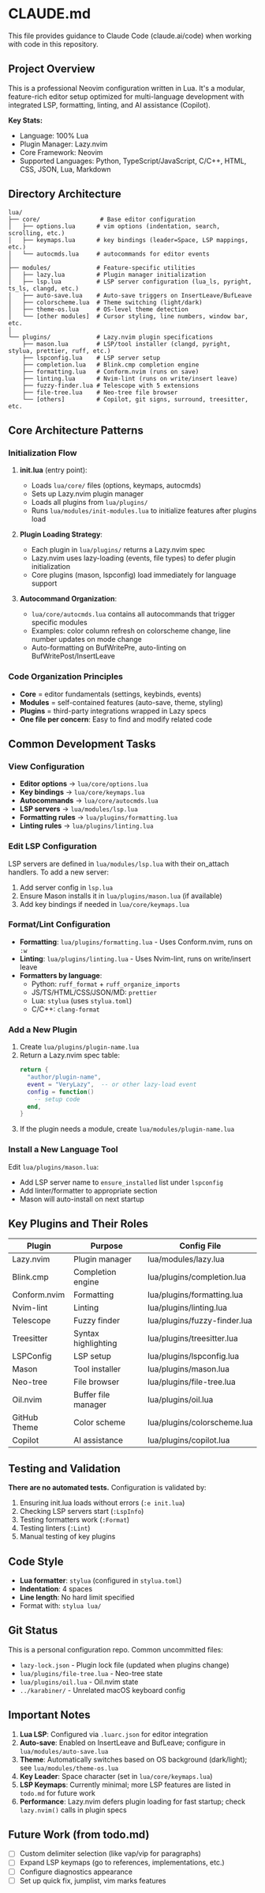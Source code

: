 # CLAUDE.md

This file provides guidance to Claude Code (claude.ai/code) when working with code in this repository.

## Project Overview

This is a professional Neovim configuration written in Lua. It's a modular, feature-rich editor setup optimized for multi-language development with integrated LSP, formatting, linting, and AI assistance (Copilot).

**Key Stats:**

- Language: 100% Lua
- Plugin Manager: Lazy.nvim
- Core Framework: Neovim
- Supported Languages: Python, TypeScript/JavaScript, C/C++, HTML, CSS, JSON, Lua, Markdown

## Directory Architecture

```
lua/
├── core/                 # Base editor configuration
│   ├── options.lua      # vim options (indentation, search, scrolling, etc.)
│   ├── keymaps.lua      # key bindings (leader=Space, LSP mappings, etc.)
│   └── autocmds.lua     # autocommands for editor events
│
├── modules/             # Feature-specific utilities
│   ├── lazy.lua         # Plugin manager initialization
│   ├── lsp.lua          # LSP server configuration (lua_ls, pyright, ts_ls, clangd, etc.)
│   ├── auto-save.lua    # Auto-save triggers on InsertLeave/BufLeave
│   ├── colorscheme.lua  # Theme switching (light/dark)
│   ├── theme-os.lua     # OS-level theme detection
│   └── [other modules]  # Cursor styling, line numbers, window bar, etc.
│
└── plugins/             # Lazy.nvim plugin specifications
    ├── mason.lua        # LSP/tool installer (clangd, pyright, stylua, prettier, ruff, etc.)
    ├── lspconfig.lua    # LSP server setup
    ├── completion.lua   # Blink.cmp completion engine
    ├── formatting.lua   # Conform.nvim (runs on save)
    ├── linting.lua      # Nvim-lint (runs on write/insert leave)
    ├── fuzzy-finder.lua # Telescope with 5 extensions
    ├── file-tree.lua    # Neo-tree file browser
    └── [others]         # Copilot, git signs, surround, treesitter, etc.
```

## Core Architecture Patterns

### Initialization Flow

1. **init.lua** (entry point):
   - Loads `lua/core/` files (options, keymaps, autocmds)
   - Sets up Lazy.nvim plugin manager
   - Loads all plugins from `lua/plugins/`
   - Runs `lua/modules/init-modules.lua` to initialize features after plugins load

2. **Plugin Loading Strategy**:
   - Each plugin in `lua/plugins/` returns a Lazy.nvim spec
   - Lazy.nvim uses lazy-loading (events, file types) to defer plugin initialization
   - Core plugins (mason, lspconfig) load immediately for language support

3. **Autocommand Organization**:
   - `lua/core/autocmds.lua` contains all autocommands that trigger specific modules
   - Examples: color column refresh on colorscheme change, line number updates on mode change
   - Auto-formatting on BufWritePre, auto-linting on BufWritePost/InsertLeave

### Code Organization Principles

- **Core** = editor fundamentals (settings, keybinds, events)
- **Modules** = self-contained features (auto-save, theme, styling)
- **Plugins** = third-party integrations wrapped in Lazy specs
- **One file per concern**: Easy to find and modify related code

## Common Development Tasks

### View Configuration

- **Editor options** → `lua/core/options.lua`
- **Key bindings** → `lua/core/keymaps.lua`
- **Autocommands** → `lua/core/autocmds.lua`
- **LSP servers** → `lua/modules/lsp.lua`
- **Formatting rules** → `lua/plugins/formatting.lua`
- **Linting rules** → `lua/plugins/linting.lua`

### Edit LSP Configuration

LSP servers are defined in `lua/modules/lsp.lua` with their on_attach handlers. To add a new server:

1. Add server config in `lsp.lua`
2. Ensure Mason installs it in `lua/plugins/mason.lua` (if available)
3. Add key bindings if needed in `lua/core/keymaps.lua`

### Format/Lint Configuration

- **Formatting**: `lua/plugins/formatting.lua` - Uses Conform.nvim, runs on `:w`
- **Linting**: `lua/plugins/linting.lua` - Uses Nvim-lint, runs on write/insert leave
- **Formatters by language**:
  - Python: `ruff_format` + `ruff_organize_imports`
  - JS/TS/HTML/CSS/JSON/MD: `prettier`
  - Lua: `stylua` (uses `stylua.toml`)
  - C/C++: `clang-format`

### Add a New Plugin

1. Create `lua/plugins/plugin-name.lua`
2. Return a Lazy.nvim spec table:
   ```lua
   return {
     "author/plugin-name",
     event = "VeryLazy",  -- or other lazy-load event
     config = function()
       -- setup code
     end,
   }
   ```
3. If the plugin needs a module, create `lua/modules/plugin-name.lua`

### Install a New Language Tool

Edit `lua/plugins/mason.lua`:

- Add LSP server name to `ensure_installed` list under `lspconfig`
- Add linter/formatter to appropriate section
- Mason will auto-install on next startup

## Key Plugins and Their Roles

| Plugin       | Purpose             | Config File                  |
| ------------ | ------------------- | ---------------------------- |
| Lazy.nvim    | Plugin manager      | lua/modules/lazy.lua         |
| Blink.cmp    | Completion engine   | lua/plugins/completion.lua   |
| Conform.nvim | Formatting          | lua/plugins/formatting.lua   |
| Nvim-lint    | Linting             | lua/plugins/linting.lua      |
| Telescope    | Fuzzy finder        | lua/plugins/fuzzy-finder.lua |
| Treesitter   | Syntax highlighting | lua/plugins/treesitter.lua   |
| LSPConfig    | LSP setup           | lua/plugins/lspconfig.lua    |
| Mason        | Tool installer      | lua/plugins/mason.lua        |
| Neo-tree     | File browser        | lua/plugins/file-tree.lua    |
| Oil.nvim     | Buffer file manager | lua/plugins/oil.lua          |
| GitHub Theme | Color scheme        | lua/plugins/colorscheme.lua  |
| Copilot      | AI assistance       | lua/plugins/copilot.lua      |

## Testing and Validation

**There are no automated tests.** Configuration is validated by:

1. Ensuring init.lua loads without errors (`:e init.lua`)
2. Checking LSP servers start (`:LspInfo`)
3. Testing formatters work (`:Format`)
4. Testing linters (`:Lint`)
5. Manual testing of key plugins

## Code Style

- **Lua formatter**: `stylua` (configured in `stylua.toml`)
- **Indentation**: 4 spaces
- **Line length**: No hard limit specified
- Format with: `stylua lua/`

## Git Status

This is a personal configuration repo. Common uncommitted files:

- `lazy-lock.json` - Plugin lock file (updated when plugins change)
- `lua/plugins/file-tree.lua` - Neo-tree state
- `lua/plugins/oil.lua` - Oil.nvim state
- `../karabiner/` - Unrelated macOS keyboard config

## Important Notes

1. **Lua LSP**: Configured via `.luarc.json` for editor integration
2. **Auto-save**: Enabled on InsertLeave and BufLeave; configure in `lua/modules/auto-save.lua`
3. **Theme**: Automatically switches based on OS background (dark/light); see `lua/modules/theme-os.lua`
4. **Key Leader**: Space character (set in `lua/core/keymaps.lua`)
5. **LSP Keymaps**: Currently minimal; more LSP features are listed in `todo.md` for future work
6. **Performance**: Lazy.nvim defers plugin loading for fast startup; check `lazy.nvim()` calls in plugin specs

## Future Work (from todo.md)

- [ ] Custom delimiter selection (like vap/vip for paragraphs)
- [ ] Expand LSP keymaps (go to references, implementations, etc.)
- [ ] Configure diagnostics appearance
- [ ] Set up quick fix, jumplist, vim marks features
